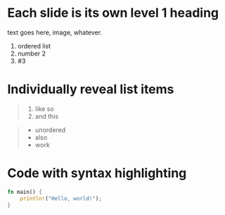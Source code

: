 # Each slide is its own level 1 heading
text goes here, image, whatever.

1. ordered list
2. number 2
3. #3

# Individually reveal list items

> 1. like so
> 2. and this

> - unordered
> - also
> - work

# Code with syntax highlighting

```rust
fn main() {
    println!("Hello, world!");
}
```
